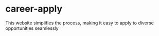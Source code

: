 # career-apply
This website simplifies the process, making it easy to apply to diverse opportunities seamlessly
